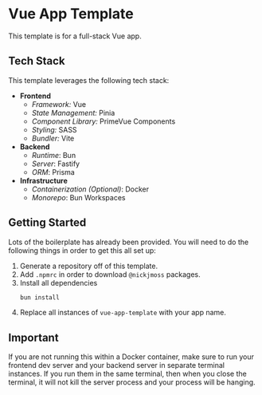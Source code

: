# Vue App Template

This template is for a full-stack Vue app.

## Tech Stack

This template leverages the following tech stack:

- **Frontend**
    - _Framework:_ Vue
    - _State Management:_ Pinia
    - _Component Library:_ PrimeVue Components
    - _Styling:_ SASS
    - _Bundler:_ Vite
- **Backend**
    - _Runtime_: Bun
    - _Server_: Fastify
    - _ORM_: Prisma
- **Infrastructure**
    - _Containerization (Optional)_: Docker
    - _Monorepo_: Bun Workspaces

## Getting Started

Lots of the boilerplate has already been provided. You will need to do the following things in order to get this all set up:

1. Generate a repository off of this template.
2. Add `.npmrc` in order to download `@nickjmoss` packages.
3. Install all dependencies
    ```bash
    bun install
    ```
4. Replace all instances of `vue-app-template` with your app name.

## Important

If you are not running this within a Docker container, make sure to run your frontend dev server and your backend server in separate terminal instances. If you run them in the same terminal, then when you close the terminal, it will not kill the server process and your process will be hanging.
